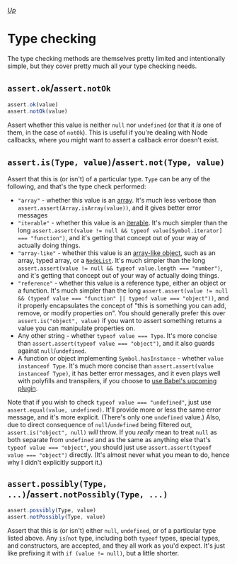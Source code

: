 [*Up*](./README.md)

# Type checking

The type checking methods are themselves pretty limited and intentionally simple, but they cover pretty much all your type checking needs.

## `assert.ok`/`assert.notOk`

```js
assert.ok(value)
assert.notOk(value)
```

Assert whether this value is neither `null` nor `undefined` (or that it *is* one of them, in the case of `notOk`). This is useful if you're dealing with Node callbacks, where you might want to assert a callback error doesn't exist.

## `assert.is(Type, value)`/`assert.not(Type, value)`

Assert that this is (or isn't) of a particular type. `Type` can be any of the following, and that's the type check performed:

- `"array"` - whether this value is an [array](https://developer.mozilla.org/en-US/docs/Web/JavaScript/Reference/Global_Objects/Array). It's much less verbose than `assert.assert(Array.isArray(value))`, and it gives better error messages
- `"iterable"` - whether this value is an [iterable](https://developer.mozilla.org/en-US/docs/Web/JavaScript/Reference/Iteration_protocols). It's much simpler than the long `assert.assert(value != null && typeof value[Symbol.iterator] === "function")`, and it's getting that concept out of your way of actually doing things.
- `"array-like"` - whether this value is an [array-like object](https://developer.mozilla.org/en-US/docs/Web/JavaScript/Guide/Indexed_collections), such as an array, typed array, or a [`NodeList`](https://developer.mozilla.org/en-US/docs/Web/API/NodeList). It's much simpler than the long `assert.assert(value != null && typeof value.length === "number")`, and it's getting that concept out of your way of actually doing things.
- `"reference"` - whether this value is a reference type, either an object or a function.  It's much simpler than the long `assert.assert(value != null && (typeof value === "function" || typeof value === "object"))`, and it properly encapsulates the concept of "this is something you can add, remove, or modify properties on". You should generally prefer this over `assert.is("object", value)` if you want to assert something returns a value you can manipulate properties on.
- Any other string - whether `typeof value === Type`. It's more concise than `assert.assert(typeof value === "object")`, and it also guards against `null`/`undefined`.
- A function or object implementing `Symbol.hasInstance` - whether `value instanceof Type`. It's much more concise than `assert.assert(value instanceof Type)`, it has better error messages, and it even plays well with polyfills and transpilers, if you choose to [use Babel's upcoming plugin](https://babeljs.io/docs/en/next/babel-plugin-transform-instanceof.html).

Note that if you wish to check `typeof value === "undefined"`, just use `assert.equal(value, undefined)`. It'll provide more or less the same error message, and it's more explicit. (There's only one `undefined` value.) Also, due to direct consequence of `null`/`undefined` being filtered out, `assert.is("object", null)` *will* throw. If you *really* mean to treat `null` as both separate from `undefined` and as the same as anything else that's `typeof value === "object"`, you should just use `assert.assert(typeof value === "object")` directly. (It's almost never what you mean to do, hence why I didn't explicitly support it.)

## `assert.possibly(Type, ...)`/`assert.notPossibly(Type, ...)`

```js
assert.possibly(Type, value)
assert.notPossibly(Type, value)
```

Assert that this is (or isn't) either `null`, `undefined`, or of a particular type listed above. Any `is`/`not` type, including both `typeof` types, special types, and constructors, are accepted, and they all work as you'd expect. It's just like prefixing it with `if (value != null)`, but a little shorter.
